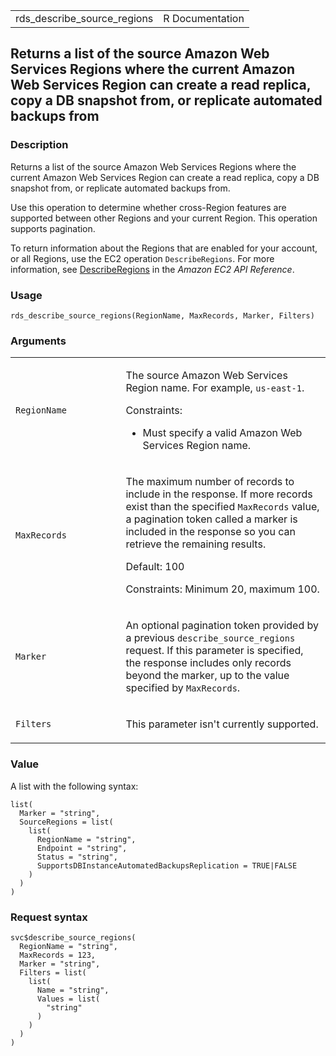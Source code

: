 <table style="width: 100%;">
<tbody>
<tr class="odd">
<td>rds_describe_source_regions</td>
<td style="text-align: right;">R Documentation</td>
</tr>
</tbody>
</table>

## Returns a list of the source Amazon Web Services Regions where the current Amazon Web Services Region can create a read replica, copy a DB snapshot from, or replicate automated backups from

### Description

Returns a list of the source Amazon Web Services Regions where the
current Amazon Web Services Region can create a read replica, copy a DB
snapshot from, or replicate automated backups from.

Use this operation to determine whether cross-Region features are
supported between other Regions and your current Region. This operation
supports pagination.

To return information about the Regions that are enabled for your
account, or all Regions, use the EC2 operation `DescribeRegions`. For
more information, see
[DescribeRegions](https://docs.aws.amazon.com/AWSEC2/latest/APIReference/API_DescribeRegions.html)
in the *Amazon EC2 API Reference*.

### Usage

    rds_describe_source_regions(RegionName, MaxRecords, Marker, Filters)

### Arguments

<table>
<colgroup>
<col style="width: 35%" />
<col style="width: 65%" />
</colgroup>
<tbody>
<tr class="odd">
<td><code
id="rds_describe_source_regions_:_RegionName">RegionName</code></td>
<td><p>The source Amazon Web Services Region name. For example,
<code>us-east-1</code>.</p>
<p>Constraints:</p>
<ul>
<li><p>Must specify a valid Amazon Web Services Region name.</p></li>
</ul></td>
</tr>
<tr class="even">
<td><code
id="rds_describe_source_regions_:_MaxRecords">MaxRecords</code></td>
<td><p>The maximum number of records to include in the response. If more
records exist than the specified <code>MaxRecords</code> value, a
pagination token called a marker is included in the response so you can
retrieve the remaining results.</p>
<p>Default: 100</p>
<p>Constraints: Minimum 20, maximum 100.</p></td>
</tr>
<tr class="odd">
<td><code id="rds_describe_source_regions_:_Marker">Marker</code></td>
<td><p>An optional pagination token provided by a previous
<code>describe_source_regions</code> request. If this parameter is
specified, the response includes only records beyond the marker, up to
the value specified by <code>MaxRecords</code>.</p></td>
</tr>
<tr class="even">
<td><code id="rds_describe_source_regions_:_Filters">Filters</code></td>
<td><p>This parameter isn't currently supported.</p></td>
</tr>
</tbody>
</table>

### Value

A list with the following syntax:

    list(
      Marker = "string",
      SourceRegions = list(
        list(
          RegionName = "string",
          Endpoint = "string",
          Status = "string",
          SupportsDBInstanceAutomatedBackupsReplication = TRUE|FALSE
        )
      )
    )

### Request syntax

    svc$describe_source_regions(
      RegionName = "string",
      MaxRecords = 123,
      Marker = "string",
      Filters = list(
        list(
          Name = "string",
          Values = list(
            "string"
          )
        )
      )
    )
